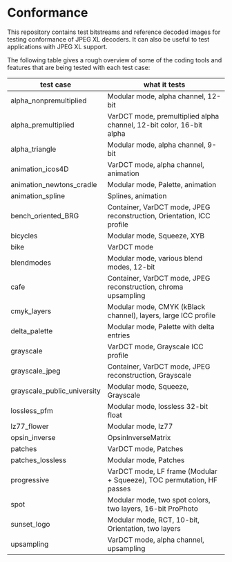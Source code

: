 # Conformance
This repository contains test bitstreams and reference decoded images for testing conformance of JPEG XL decoders.
It can also be useful to test applications with JPEG XL support.

The following table gives a rough overview of some of the coding tools and features that are being tested with each test case:

| test case  	| what it tests	|
|---	|---	|
| alpha_nonpremultiplied | Modular mode, alpha channel, 12-bit |
| alpha_premultiplied | VarDCT mode, premultiplied alpha channel, 12-bit color, 16-bit alpha |
| alpha_triangle  |  Modular mode, alpha channel, 9-bit |
| animation_icos4D  |  VarDCT mode, alpha channel, animation |
| animation_newtons_cradle | Modular mode, Palette, animation |
| animation_spline | Splines, animation |
| bench_oriented_BRG | Container, VarDCT mode, JPEG reconstruction, Orientation, ICC profile |
| bicycles | Modular mode, Squeeze, XYB |
| bike | VarDCT mode |
| blendmodes | Modular mode, various blend modes, 12-bit |
| cafe | Container, VarDCT mode, JPEG reconstruction, chroma upsampling |
| cmyk_layers | Modular mode, CMYK (kBlack channel), layers, large ICC profile |
| delta_palette | Modular mode, Palette with delta entries |
| grayscale | VarDCT mode, Grayscale ICC profile |
| grayscale_jpeg | Container, VarDCT mode, JPEG reconstruction, Grayscale |
| grayscale_public_university | Modular mode, Squeeze, Grayscale |
| lossless_pfm | Modular mode, lossless 32-bit float |
| lz77_flower | Modular mode, lz77 |
| opsin_inverse | OpsinInverseMatrix |
| patches | VarDCT mode, Patches |
| patches_lossless | Modular mode, Patches |
| progressive | VarDCT mode, LF frame (Modular + Squeeze), TOC permutation, HF passes |
| spot | Modular mode, two spot colors, two layers, 16-bit ProPhoto |
| sunset_logo | Modular mode, RCT, 10-bit, Orientation, two layers |
| upsampling | VarDCT mode, alpha channel, upsampling |